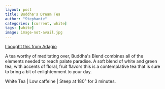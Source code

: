 ```yaml
---
layout: post
title: Buddha's Dream Tea
author: "Stephanie"
categories: [current, white]
tags: [white]
image: image-not-avail.jpg
---
```


[I bought this from Adagio](https://www.adagio.com/white/buddhas_dream.html)

A tea worthy of meditating over, Buddha's Blend combines all of the elements needed to reach palate paradise. A soft blend of white and green tea, with accents of floral, fruit flavors this is a contemplative tea that is sure to bring a bit of enlightenment to your day.

White Tea | Low caffeine | Steep at 180° for 3 minutes.
